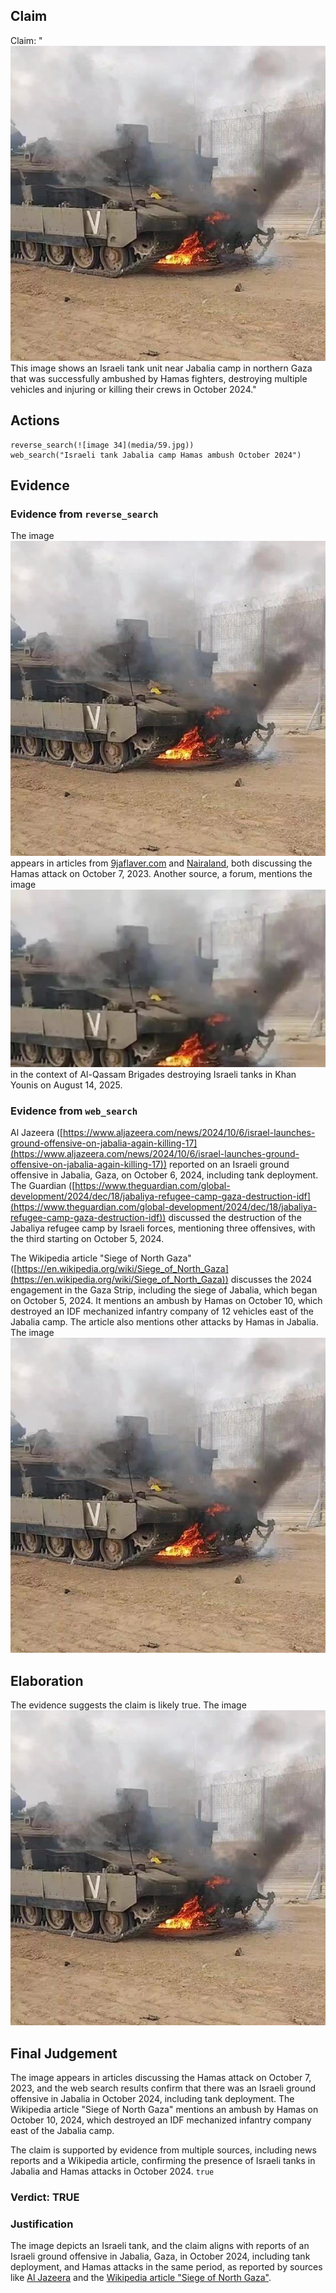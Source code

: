 ## Claim
Claim: "![image 34](media/59.jpg) This image shows an Israeli tank unit near Jabalia camp in northern Gaza that was successfully ambushed by Hamas fighters, destroying multiple vehicles and injuring or killing their crews in October 2024."

## Actions
```
reverse_search(![image 34](media/59.jpg))
web_search("Israeli tank Jabalia camp Hamas ambush October 2024")
```

## Evidence
### Evidence from `reverse_search`
The image ![image 34](media/59.jpg) appears in articles from [9jaflaver.com](https://9jaflaver.com/israel-declares-state-of-war-after-hamas-militants-launch-surprise-attack-from-gaza-videos/) and [Nairaland](https://www.nairaland.com/7868168/israel-declares-war-readiness-hamas), both discussing the Hamas attack on October 7, 2023. Another source, a forum, mentions the image ![image 4221](media/2025-08-23_00-52-1755910359-927019.jpg) in the context of Al-Qassam Brigades destroying Israeli tanks in Khan Younis on August 14, 2025.


### Evidence from `web_search`
Al Jazeera ([https://www.aljazeera.com/news/2024/10/6/israel-launches-ground-offensive-on-jabalia-again-killing-17](https://www.aljazeera.com/news/2024/10/6/israel-launches-ground-offensive-on-jabalia-again-killing-17)) reported on an Israeli ground offensive in Jabalia, Gaza, on October 6, 2024, including tank deployment. The Guardian ([https://www.theguardian.com/global-development/2024/dec/18/jabaliya-refugee-camp-gaza-destruction-idf](https://www.theguardian.com/global-development/2024/dec/18/jabaliya-refugee-camp-gaza-destruction-idf)) discussed the destruction of the Jabaliya refugee camp by Israeli forces, mentioning three offensives, with the third starting on October 5, 2024.

The Wikipedia article "Siege of North Gaza" ([https://en.wikipedia.org/wiki/Siege_of_North_Gaza](https://en.wikipedia.org/wiki/Siege_of_North_Gaza)) discusses the 2024 engagement in the Gaza Strip, including the siege of Jabalia, which began on October 5, 2024. It mentions an ambush by Hamas on October 10, which destroyed an IDF mechanized infantry company of 12 vehicles east of the Jabalia camp. The article also mentions other attacks by Hamas in Jabalia. The image ![image 34](media/59.jpg)

## Elaboration
The evidence suggests the claim is likely true. The image ![image 34](media/59.jpg)

## Final Judgement
The image appears in articles discussing the Hamas attack on October 7, 2023, and the web search results confirm that there was an Israeli ground offensive in Jabalia in October 2024, including tank deployment. The Wikipedia article "Siege of North Gaza" mentions an ambush by Hamas on October 10, 2024, which destroyed an IDF mechanized infantry company east of the Jabalia camp.

The claim is supported by evidence from multiple sources, including news reports and a Wikipedia article, confirming the presence of Israeli tanks in Jabalia and Hamas attacks in October 2024. `true`

### Verdict: TRUE

### Justification
The image depicts an Israeli tank, and the claim aligns with reports of an Israeli ground offensive in Jabalia, Gaza, in October 2024, including tank deployment, and Hamas attacks in the same period, as reported by sources like [Al Jazeera](https://www.aljazeera.com/news/2024/10/6/israel-launches-ground-offensive-on-jabalia-again-killing-17) and the [Wikipedia article "Siege of North Gaza"](https://en.wikipedia.org/wiki/Siege_of_North_Gaza).
